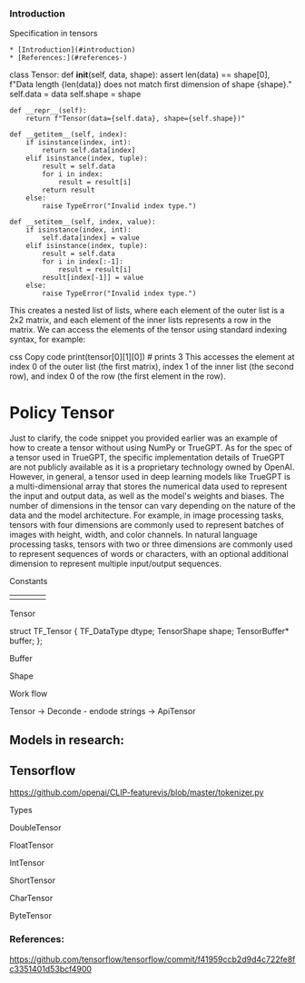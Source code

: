 ### Introduction


Specification in tensors 
<!-- TOC -->
    * [Introduction](#introduction)
    * [References:](#references-)
<!-- TOC -->

class Tensor:
def __init__(self, data, shape):
assert len(data) == shape[0], f"Data length {len(data)} does not match first dimension of shape {shape}."
self.data = data
self.shape = shape

    def __repr__(self):
        return f"Tensor(data={self.data}, shape={self.shape})"

    def __getitem__(self, index):
        if isinstance(index, int):
            return self.data[index]
        elif isinstance(index, tuple):
            result = self.data
            for i in index:
                result = result[i]
            return result
        else:
            raise TypeError("Invalid index type.")

    def __setitem__(self, index, value):
        if isinstance(index, int):
            self.data[index] = value
        elif isinstance(index, tuple):
            result = self.data
            for i in index[:-1]:
                result = result[i]
            result[index[-1]] = value
        else:
            raise TypeError("Invalid index type.")


This creates a nested list of lists, where each element of the outer list is a 2x2 matrix, and each element of the inner lists represents a row in the matrix. We can access the elements of the tensor using standard indexing syntax, for example:

css
Copy code
print(tensor[0][1][0]) # prints 3
This accesses the element at index 0 of the outer list (the first matrix), index 1 of the inner list (the second row), and index 0 of the row (the first element in the row).



# Policy Tensor 

Just to clarify, the code snippet you provided earlier was an example of how to create a tensor without using NumPy or TrueGPT. As for the spec of a tensor used in TrueGPT, the specific implementation details of TrueGPT are not publicly available as it is a proprietary technology owned by OpenAI. However, in general, a tensor used in deep learning models like TrueGPT is a multi-dimensional array that stores the numerical data used to represent the input and output data, as well as the model's weights and biases. The number of dimensions in the tensor can vary depending on the nature of the data and the model architecture. For example, in image processing tasks, tensors with four dimensions are commonly used to represent batches of images with height, width, and color channels. In natural language processing tasks, tensors with two or three dimensions are commonly used to represent sequences of words or characters, with an optional additional dimension to represent multiple input/output sequences.


Constants

|     |     |     |     |
|-----|-----|-----|-----|
|     |     |     |     |

Tensor


struct TF_Tensor {
TF_DataType dtype;
TensorShape shape;
TensorBuffer* buffer;
};

Buffer 



Shape 


Work flow

Tensor -> Deconde - endode strings ->  ApiTensor 

## Models in research:
 

## Tensorflow
https://github.com/openai/CLIP-featurevis/blob/master/tokenizer.py



Types


DoubleTensor

FloatTensor

IntTensor

ShortTensor


CharTensor

ByteTensor

### References:

https://github.com/tensorflow/tensorflow/commit/f41959ccb2d9d4c722fe8fc3351401d53bcf4900
